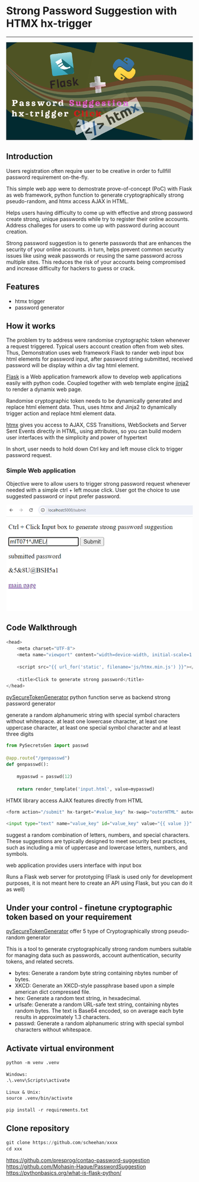 # Strong Password Suggestion with HTMX hx-trigger

---

![intro](/images/htmx_password_generator.png)

## Introduction

Users registration often require user to be creative in order to fullfill password requirement on-the-fly. 

This simple web app were to demostrate prove-of-concept (PoC) with Flask as web framework, python function to generate cryptographically strong pseudo-random, and htmx access AJAX in HTML. 

Helps users having difficulty to come up with effective and strong password create strong, unique passwords while try to register their online accounts. Address challeges for users to come up with password during account creation.

Strong password suggestion is to generte passwords that are enhances the security of your online accounts. in turn, helps prevent common security issues like using weak passwords or reusing the same password across multiple sites. This reduces the risk of your accounts being compromised and increase difficulty for hackers to guess or crack.

## Features

- htmx trigger 
- password generator

## How it works

The problem try to address were randomise cryptographic token whenever a request triggered. Typical users account creation often from web sites. Thus, Demonstration uses web framework Flask to rander web input box html elements for password input, after password string submitted, received password will be display within a div tag html element.

[Flask][2] is a Web application framework allow to develop web applications easily with python code. Coupled together with web template engine [jinja2][3] to render a dynamix web page. 

Randomise cryptographic token needs to be dynamically generated and replace html element data. Thus, uses htmx and Jinja2 to dynamically trigger action and replace html element data.

[htmx][1] gives you access to AJAX, CSS Transitions, WebSockets and Server Sent Events directly in HTML, using attributes, so you can build modern user interfaces with the simplicity and power of hypertext

In short, user needs to hold down Ctrl key and left mouse click to trigger password request.

### Simple Web application

Objective were to allow users to trigger strong password request whenever needed with a simple ctrl + left mouse click. User got the choice to use suggested password or input prefer password.

![web UI](/images/web_UI_interface.png)

## Code Walkthrough

```python
<head>
    <meta charset="UTF-8">
    <meta name="viewport" content="width=device-width, initial-scale=1.0">

    <script src="{{ url_for('static', filename='js/htmx.min.js') }}"></script>

    <title>Click to generate strong password</title>
</head>
```

[pySecureTokenGenerator][4] python function serve as backend strong password generator

generate a random alphanumeric string with special symbol characters without whitespace. 
at least one lowercase character, at least one uppercase character, at least one special symbol character and at least three digits

```python
from PySecretsGen import passwd

@app.route("/genpasswd")
def genpasswd():
    
    mypasswd = passwd(12)
    
    return render_template('input.html', value=mypasswd)
```

HTMX library access AJAX features directly from HTML

```python
<form action="/submit" hx-target="#value_key" hx-swap="outerHTML" autocomplete="off" method="post" >

```

```python
<input type="text" name="value_key" id="value_key" value="{{ value }}" hx-get="/genpasswd" hx-trigger="click[ctrlKey] delay:1s" hx-swap="outerHTML" hx-params="not value_key"/>

```



suggest a random combination of letters, numbers, and special characters. These suggestions are typically designed to meet security best practices, such as including a mix of uppercase and lowercase letters, numbers, and symbols.

web application provides users interface with input box 

Runs a Flask web server for prototyping (Flask is used only for development purposes, it is not meant here to create an API using Flask, but you can do it as well)

## Under your control - finetune cryptographic token based on your requirement

[pySecureTokenGenerator][4] offer 5 type of Cryptographically strong pseudo-random generator

This is a tool to generate cryptographically strong random numbers suitable for managing data such as passwords, account authentication, security tokens, and related secrets.

- bytes: Generate a random byte string containing nbytes number of bytes.
- XKCD: Generate an XKCD-style passphrase based upon a simple american dict compressed file.
- hex: Generate a random text string, in hexadecimal.
- urlsafe: Generate a random URL-safe text string, containing nbytes random bytes. The text is Base64 encoded, so on average each byte results in approximately 1.3 characters.
- passwd: Generate a random alphanumeric string with special symbol characters without whitespace.

## Activate virtual environment

```
python -m venv .venv

Windows:
.\.venv\Scripts\activate

Linux & Unix:
source .venv/bin/activate

pip install -r requirements.txt

```
## Clone repository
```python
git clone https://github.com/scheehan/xxxx
cd xxx
```

[1]: https://htmx.org/
[2]: https://flask.palletsprojects.com/en/3.0.x/
[3]: https://jinja.palletsprojects.com/en/3.1.x/
[4]: https://github.com/scheehan/pySecureTokenGenerator

https://github.com/presprog/contao-password-suggestion
https://github.com/Mohasin-Haque/PasswordSuggestion
https://pythonbasics.org/what-is-flask-python/